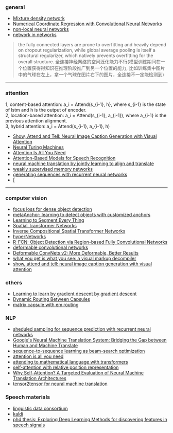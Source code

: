 ### general
- [Mixture density network](https://publications.aston.ac.uk/373/1/NCRG_94_004.pdf)
- [Numerical Coordinate Regression with Convolutional Neural Networks](https://arxiv.org/pdf/1801.07372.pdf)
- [non-local neural networks](https://arxiv.org/pdf/1711.07971.pdf)
- [network in networks](https://arxiv.org/pdf/1312.4400.pdf)
> the fully connected layers are prone to overfitting and heavily depend on dropout regularization, while global
average pooling is itself a structural regularizer, which natively prevents overfitting for the overall structure. 全连接神经网络的空间泛化能力不行(模型训练期间在一个位置获得得知识在推理阶段推广到另一个位置的能力, 比如训练集中图片中的气球在左上，拿一个气球在图片右下的图片，全连接不一定能检测到)

--------------------

### attention
1, content-based attention: a_i = Attend(s_{i-1}, h}, where s_{i-1} is the state of lstm and h is the output of encoder.  
2, location-based attention: a_i = Attend(s_{i-1}, a_{i-1}), where a_{i-1} is the previous attention alignment.   
3, hybrid attention: a_i = Attend(s_{i-1}, a_{i-1}, h)     

- [Show, Attend and Tell: Neural Image Caption Generation with Visual Attention](https://arxiv.org/pdf/1502.03044.pdf)
- [Neural Turing Machines](https://arxiv.org/pdf/1410.5401.pdf)
- [Attention Is All You Need](https://arxiv.org/pdf/1706.03762.pdf)
- [Attention-Based Models for Speech Recognition](https://arxiv.org/pdf/1506.07503.pdf)
- [neural machine translation by jointly learning to align and translate](https://arxiv.org/pdf/1409.0473.pdf)
- [weakly supervised memory networks](https://arxiv.org/pdf/1503.08895v2.pdf)
- [generating sequences with recurrent neural networks](https://arxiv.org/pdf/1308.0850.pdf)
- [

----------------


### computer vision
- [focus loss for dense object detection](https://arxiv.org/pdf/1708.02002.pdf)
- [metaAnchor: learning to detect objects with customized anchors](http://papers.nips.cc/paper/7315-metaanchor-learning-to-detect-objects-with-customized-anchors.pdf)
- [Learning to Segment Every Thing](https://arxiv.org/pdf/1711.10370.pdf)
- [Spatial Transformer Networks](https://arxiv.org/pdf/1506.02025.pdf)
- [Inverse Compositional Spatial Transformer Networks](https://arxiv.org/pdf/1612.03897.pdf)
- [hyperNetworks](https://arxiv.org/pdf/1609.09106.pdf)
- [R-FCN: Object Detection via Region-based Fully Convolutional Networks](https://arxiv.org/pdf/1605.06409.pdf)
- [deformable convolutional networks](https://arxiv.org/pdf/1703.06211.pdf)
- [Deformable ConvNets v2: More Deformable, Better Results](https://arxiv.org/pdf/1811.11168.pdf)
- [what you get is what you see: a visual markup decompiler](https://arxiv.org/pdf/1609.04938v1.pdf)
- [show, attend and tell: neural image caption generation with visual attention](https://arxiv.org/pdf/1609.04938v1.pdf)


### others
- [Learning to learn by gradient descent by gradient descent](https://arxiv.org/pdf/1606.04474.pdf)
- [Dynamic Routing Between Capsules](https://arxiv.org/pdf/1710.09829.pdf)
- [matrix capsule with em routing](https://openreview.net/pdf?id=HJWLfGWRb)


### NLP
- [sheduled sampling for sequence prediction with recurrent neural networks](https://arxiv.org/pdf/1506.03099.pdf)
- [Google's Neural Machine Translation System: Bridging the Gap between Human and Machine Translate](https://arxiv.org/pdf/1609.08144.pdf)
- [sequence-to-sequence learning as beam-search optimization](https://arxiv.org/pdf/1606.02960.pdf)
- [attention is all you need](https://arxiv.org/abs/1706.03762)
- [attending to mathematical language with transformers](https://arxiv.org/ftp/arxiv/papers/1812/1812.02825.pdf)
- [self-attention with relative position representation](https://arxiv.org/pdf/1803.02155.pdf)
- [Why Self-Attention? A Targeted Evaluation of Neural Machine Translation Architectures](http://aclweb.org/anthology/D18-1458)
- [tensor2tensor for neural machine translation](https://arxiv.org/pdf/1803.07416.pdf)


### Speech materials
- [linguistic data consortium](https://www.ldc.upenn.edu/)
- [kaldi](https://github.com/kaldi-asr/kaldi)
- [phd thesis: Exploring Deep Learning Methods for discovering features in speech signals](https://pdfs.semanticscholar.org/b041/75bb99d6beff0f201ed82971aeb91d2c081d.pdf?_ga=2.23777402.1357008885.1546424577-1806537053.1546424577)


